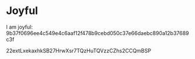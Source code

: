 # Joyful

I am joyful: 9b37f0696ee4c549e4c6aaf12f478b9cebd050c37e66daebc890a12b37689c3f


22extLxekaxhkSB27HrwXsr7TQzHuTQVzzCZhs2CCQmBSP
